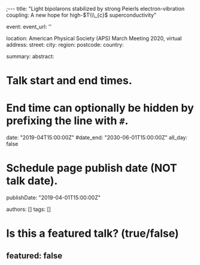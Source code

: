 ;---
title: "Light bipolarons stabilized by strong Peierls electron-vibration coupling: A new hope for high-$T\\\_{c}$ superconductivity"

event: 
event_url: ''

location: American Physical Society (APS) March Meeting 2020, virtual
address:
  street: 
  city: 
  region: 
  postcode: 
  country: 

summary: 
abstract:

# Talk start and end times.
#   End time can optionally be hidden by prefixing the line with `#`.
date: "2019-04T15:00:00Z"
#date_end: "2030-06-01T15:00:00Z"
all_day: false

# Schedule page publish date (NOT talk date).
publishDate: "2019-04-01T15:00:00Z"

authors: []
tags: []

# Is this a featured talk? (true/false)
featured: false
---
